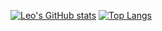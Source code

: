 
[![Leo's GitHub stats](https://github-readme-stats.vercel.app/api?username=leolivares&count_private=true&show_icons=true&theme=aura)](https://github.com/leolivares/github-readme-stats)
[![Top Langs](https://github-readme-stats.vercel.app/api/top-langs/?username=leolivares&theme=aura&count_private=true&exclude_repo=leolivares)](https://github.com/leolivares/github-readme-stats)
